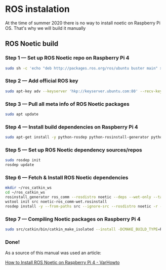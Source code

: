 # ROS instalation

At the time of summer 2020 there is no way to install noetic on Raspberry Pi OS. That's why we will build it manually

## ROS Noetic build

### Step 1 — Set up ROS Noetic repo on Raspberry Pi 4

```bash
sudo sh -c 'echo "deb http://packages.ros.org/ros/ubuntu buster main" > /etc/apt/sources.list.d/ros-noetic.list'
```

### Step 2 — Add official ROS key

```bash
sudo apt-key adv --keyserver 'hkp://keyserver.ubuntu.com:80' --recv-key C1CF6E31E6BADE8868B172B4F42ED6FBAB17C654
```

### Step 3 — Pull all meta info of ROS Noetic packages

```bash
sudo apt update
```

### Step 4 — Install build dependencies on Raspberry Pi 4

```bash
sudo apt-get install -y python-rosdep python-rosinstall-generator python-wstool python-rosinstall build-essential cmake
```

### Step 5 — Set up ROS Noetic dependency sources/repos

```bash
sudo rosdep init
rosdep update
```

### Step 6 — Fetch & Install ROS Noetic dependencies

```bash
mkdir ~/ros_catkin_ws
cd ~/ros_catkin_ws
rosinstall_generator ros_comm --rosdistro noetic --deps --wet-only --tar > noetic-ros_comm-wet.rosinstall
wstool init src noetic-ros_comm-wet.rosinstall
rosdep install -y --from-paths src --ignore-src --rosdistro noetic -r --os=debian:buster
```

### Step 7 — Compiling Noetic packages on Raspberry Pi 4

```bash
sudo src/catkin/bin/catkin_make_isolated --install -DCMAKE_BUILD_TYPE=Release --install-space /opt/ros/noetic -j1 -DPYTHON_EXECUTABLE=/usr/bin/python3
```

### Done!

As a source of this manual was used an article:

[How to Install ROS Noetic on Raspberry Pi 4 - VarHowto](https://varhowto.com/install-ros-noetic-raspberry-pi-4/)